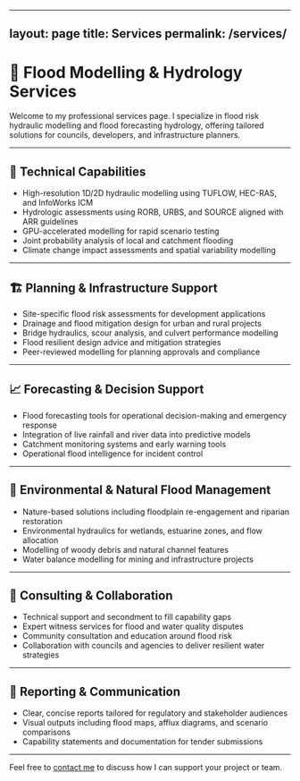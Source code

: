 
---
layout: page
title: Services
permalink: /services/
---

# 🌊 Flood Modelling & Hydrology Services

Welcome to my professional services page. I specialize in flood risk hydraulic modelling and flood forecasting hydrology, offering tailored solutions for councils, developers, and infrastructure planners.

---

## 🔧 Technical Capabilities

- High-resolution 1D/2D hydraulic modelling using TUFLOW, HEC-RAS, and InfoWorks ICM
- Hydrologic assessments using RORB, URBS, and SOURCE aligned with ARR guidelines
- GPU-accelerated modelling for rapid scenario testing
- Joint probability analysis of local and catchment flooding
- Climate change impact assessments and spatial variability modelling

---

## 🏗️ Planning & Infrastructure Support

- Site-specific flood risk assessments for development applications
- Drainage and flood mitigation design for urban and rural projects
- Bridge hydraulics, scour analysis, and culvert performance modelling
- Flood resilient design advice and mitigation strategies
- Peer-reviewed modelling for planning approvals and compliance

---

## 📈 Forecasting & Decision Support

- Flood forecasting tools for operational decision-making and emergency response
- Integration of live rainfall and river data into predictive models
- Catchment monitoring systems and early warning tools
- Operational flood intelligence for incident control

---

## 🌿 Environmental & Natural Flood Management

- Nature-based solutions including floodplain re-engagement and riparian restoration
- Environmental hydraulics for wetlands, estuarine zones, and flow allocation
- Modelling of woody debris and natural channel features
- Water balance modelling for mining and infrastructure projects

---

## 🤝 Consulting & Collaboration

- Technical support and secondment to fill capability gaps
- Expert witness services for flood and water quality disputes
- Community consultation and education around flood risk
- Collaboration with councils and agencies to deliver resilient water strategies

---

## 📄 Reporting & Communication

- Clear, concise reports tailored for regulatory and stakeholder audiences
- Visual outputs including flood maps, afflux diagrams, and scenario comparisons
- Capability statements and documentation for tender submissions

---

Feel free to [contact me](/contact/) to discuss how I can support your project or team.

